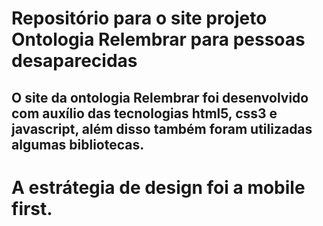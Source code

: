 # Repositório para o site projeto Ontologia Relembrar para pessoas desaparecidas

## O site da ontologia Relembrar foi desenvolvido com auxílio das tecnologias html5, css3 e javascript, além disso também foram utilizadas algumas bibliotecas.

# A estrátegia de design foi a mobile first.
